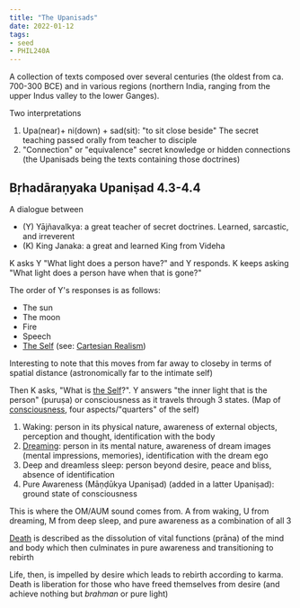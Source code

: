 ```yaml
---
title: "The Upanisads"
date: 2022-01-12
tags:
- seed
- PHIL240A
---
```


A collection of texts composed over several centuries (the oldest from ca. 700-300 BCE) and in various regions (northern India, ranging from the upper Indus valley to the lower Ganges).

Two interpretations
1. Upa(near)+ ni(down) + sad(sit): "to sit close beside" The secret teaching passed orally from teacher to disciple
2. "Connection" or "equivalence" secret knowledge or hidden connections (the Upanisads being the texts containing those doctrines)

## Bṛhadāraṇyaka Upaniṣad 4.3-4.4
A dialogue between
- (Y) Yājñavalkya: a great teacher of secret doctrines. Learned, sarcastic, and irreverent
- (K) King Janaka: a great and learned King from Videha

K asks Y "What light does a person have?" and Y responds. K keeps asking "What light does a person have when that is gone?"

The order of Y's responses is as follows:
- The sun
- The moon
- Fire
- Speech
- [The Self](thoughts/the%20Self.md) (see: [Cartesian Realism](thoughts/Descartes'%20Meditations.md))

Interesting to note that this moves from far away to closeby in terms of spatial distance (astronomically far to the intimate self)

Then K asks, "What is [the Self](thoughts/the%20Self.md)?". Y answers "the inner light that is the person" (puruṣa) or consciousness as it travels through 3 states. (Map of [consciousness](thoughts/consciousness.md), four aspects/"quarters" of the self)
1. Waking: person in its physical nature, awareness of external objects, perception and thought, identification with the body
2. [Dreaming](thoughts/Dreams.md): person in its mental nature, awareness of dream images (mental impressions, memories), identification with the dream ego
3. Deep and dreamless sleep: person beyond desire, peace and bliss, absence of identification
4. Pure Awareness (Māṇḍūkya Upaniṣad) (added in a latter Upaniṣad): ground state of consciousness

This is where the OM/AUM sound comes from. A from waking, U from dreaming, M from deep sleep, and pure awareness as a combination of all 3

[Death](thoughts/death.md) is described as the dissolution of vital functions (prāna) of the mind and body which then culminates in pure awareness and transitioning to rebirth

Life, then, is impelled by desire which leads to rebirth according to karma. Death is liberation for those who have freed themselves from desire (and achieve nothing but *brahman* or pure light)